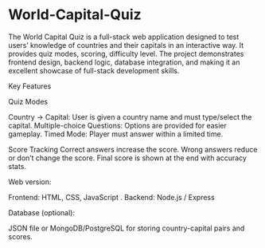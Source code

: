 # World-Capital-Quiz
The World Capital Quiz is a full-stack web application designed to test users’ knowledge of countries and their capitals in an interactive way. It provides quiz modes, scoring, difficulty level. The project demonstrates frontend design, backend logic, database integration, and making it an excellent showcase of full-stack development skills.

Key Features

Quiz Modes

Country → Capital: User is given a country name and must type/select the capital.
Multiple-choice Questions: Options are provided for easier gameplay.
Timed Mode: Player must answer within a limited time.

Score Tracking
Correct answers increase the score.
Wrong answers reduce or don’t change the score.
Final score is shown at the end with accuracy stats.






Web version:

Frontend: HTML, CSS, JavaScript .
Backend: Node.js / Express 

Database (optional):

JSON file or MongoDB/PostgreSQL for storing country-capital pairs and scores.
